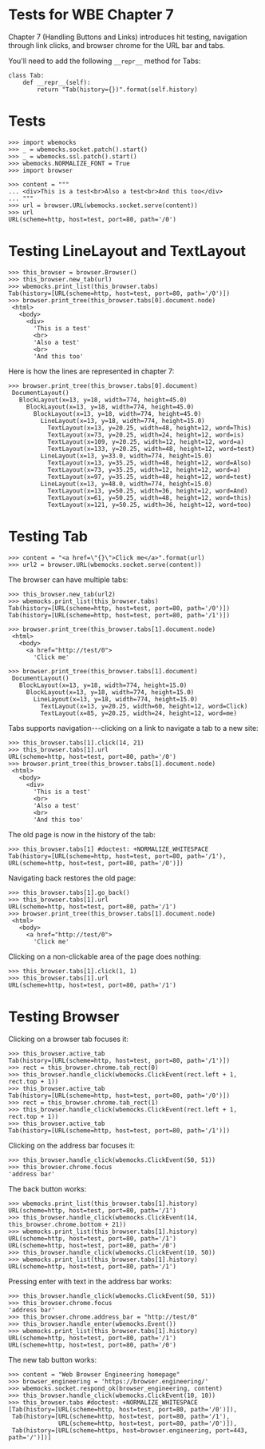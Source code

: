 Tests for WBE Chapter 7
=======================

Chapter 7 (Handling Buttons and Links) introduces hit testing, navigation
through link clicks, and browser chrome for the URL bar and tabs.

You'll need to add the following `__repr__` method for Tabs:

```
class Tab:
    def __repr__(self):
        return "Tab(history={})".format(self.history)
```

Tests
=====

    >>> import wbemocks
    >>> _ = wbemocks.socket.patch().start()
    >>> _ = wbemocks.ssl.patch().start()
    >>> wbemocks.NORMALIZE_FONT = True
    >>> import browser

    >>> content = """
    ... <div>This is a test<br>Also a test<br>And this too</div>
    ... """
    >>> url = browser.URL(wbemocks.socket.serve(content))
    >>> url
    URL(scheme=http, host=test, port=80, path='/0')

Testing LineLayout and TextLayout
=================================

    >>> this_browser = browser.Browser()
    >>> this_browser.new_tab(url)
    >>> wbemocks.print_list(this_browser.tabs)
    Tab(history=[URL(scheme=http, host=test, port=80, path='/0')])
    >>> browser.print_tree(this_browser.tabs[0].document.node)
     <html>
       <body>
         <div>
           'This is a test'
           <br>
           'Also a test'
           <br>
           'And this too'

Here is how the lines are represented in chapter 7:

    >>> browser.print_tree(this_browser.tabs[0].document)
     DocumentLayout()
       BlockLayout(x=13, y=18, width=774, height=45.0)
         BlockLayout(x=13, y=18, width=774, height=45.0)
           BlockLayout(x=13, y=18, width=774, height=45.0)
             LineLayout(x=13, y=18, width=774, height=15.0)
               TextLayout(x=13, y=20.25, width=48, height=12, word=This)
               TextLayout(x=73, y=20.25, width=24, height=12, word=is)
               TextLayout(x=109, y=20.25, width=12, height=12, word=a)
               TextLayout(x=133, y=20.25, width=48, height=12, word=test)
             LineLayout(x=13, y=33.0, width=774, height=15.0)
               TextLayout(x=13, y=35.25, width=48, height=12, word=Also)
               TextLayout(x=73, y=35.25, width=12, height=12, word=a)
               TextLayout(x=97, y=35.25, width=48, height=12, word=test)
             LineLayout(x=13, y=48.0, width=774, height=15.0)
               TextLayout(x=13, y=50.25, width=36, height=12, word=And)
               TextLayout(x=61, y=50.25, width=48, height=12, word=this)
               TextLayout(x=121, y=50.25, width=36, height=12, word=too)


Testing Tab
===========

    >>> content = "<a href=\"{}\">Click me</a>".format(url)
    >>> url2 = browser.URL(wbemocks.socket.serve(content))

The browser can have multiple tabs:

    >>> this_browser.new_tab(url2)
    >>> wbemocks.print_list(this_browser.tabs)
    Tab(history=[URL(scheme=http, host=test, port=80, path='/0')])
    Tab(history=[URL(scheme=http, host=test, port=80, path='/1')])

    >>> browser.print_tree(this_browser.tabs[1].document.node)
     <html>
       <body>
         <a href="http://test/0">
           'Click me'

    >>> browser.print_tree(this_browser.tabs[1].document)
     DocumentLayout()
       BlockLayout(x=13, y=18, width=774, height=15.0)
         BlockLayout(x=13, y=18, width=774, height=15.0)
           LineLayout(x=13, y=18, width=774, height=15.0)
             TextLayout(x=13, y=20.25, width=60, height=12, word=Click)
             TextLayout(x=85, y=20.25, width=24, height=12, word=me)

Tabs supports navigation---clicking on a link to navigate a tab to a new site:

    >>> this_browser.tabs[1].click(14, 21)
    >>> this_browser.tabs[1].url
    URL(scheme=http, host=test, port=80, path='/0')
    >>> browser.print_tree(this_browser.tabs[1].document.node)
     <html>
       <body>
         <div>
           'This is a test'
           <br>
           'Also a test'
           <br>
           'And this too'

The old page is now in the history of the tab:

    >>> this_browser.tabs[1] #doctest: +NORMALIZE_WHITESPACE
    Tab(history=[URL(scheme=http, host=test, port=80, path='/1'), URL(scheme=http, host=test, port=80, path='/0')])

Navigating back restores the old page:

    >>> this_browser.tabs[1].go_back()
    >>> this_browser.tabs[1].url
    URL(scheme=http, host=test, port=80, path='/1')
    >>> browser.print_tree(this_browser.tabs[1].document.node)
     <html>
       <body>
         <a href="http://test/0">
           'Click me'

Clicking on a non-clickable area of the page does nothing:

    >>> this_browser.tabs[1].click(1, 1)
    >>> this_browser.tabs[1].url
    URL(scheme=http, host=test, port=80, path='/1')

Testing Browser
===============

Clicking on a browser tab focuses it:

    >>> this_browser.active_tab
    Tab(history=[URL(scheme=http, host=test, port=80, path='/1')])
    >>> rect = this_browser.chrome.tab_rect(0)
    >>> this_browser.handle_click(wbemocks.ClickEvent(rect.left + 1, rect.top + 1))
    >>> this_browser.active_tab
    Tab(history=[URL(scheme=http, host=test, port=80, path='/0')])
    >>> rect = this_browser.chrome.tab_rect(1)
    >>> this_browser.handle_click(wbemocks.ClickEvent(rect.left + 1, rect.top + 1))
    >>> this_browser.active_tab
    Tab(history=[URL(scheme=http, host=test, port=80, path='/1')])

Clicking on the address bar focuses it:

    >>> this_browser.handle_click(wbemocks.ClickEvent(50, 51))
    >>> this_browser.chrome.focus
    'address bar'

The back button works:

    >>> wbemocks.print_list(this_browser.tabs[1].history)
    URL(scheme=http, host=test, port=80, path='/1')
    >>> this_browser.handle_click(wbemocks.ClickEvent(14, this_browser.chrome.bottom + 21))
    >>> wbemocks.print_list(this_browser.tabs[1].history)
    URL(scheme=http, host=test, port=80, path='/1')
    URL(scheme=http, host=test, port=80, path='/0')
    >>> this_browser.handle_click(wbemocks.ClickEvent(10, 50))
    >>> wbemocks.print_list(this_browser.tabs[1].history)
    URL(scheme=http, host=test, port=80, path='/1')

Pressing enter with text in the address bar works:

    >>> this_browser.handle_click(wbemocks.ClickEvent(50, 51))
    >>> this_browser.chrome.focus
    'address bar'
    >>> this_browser.chrome.address_bar = "http://test/0"
    >>> this_browser.handle_enter(wbemocks.Event())
    >>> wbemocks.print_list(this_browser.tabs[1].history)
    URL(scheme=http, host=test, port=80, path='/1')
    URL(scheme=http, host=test, port=80, path='/0')

The new tab button works:

    >>> content = "Web Browser Engineering homepage"
    >>> browser_engineering = 'https://browser.engineering/'
    >>> wbemocks.socket.respond_ok(browser_engineering, content)
    >>> this_browser.handle_click(wbemocks.ClickEvent(10, 10))
    >>> this_browser.tabs #doctest: +NORMALIZE_WHITESPACE
    [Tab(history=[URL(scheme=http, host=test, port=80, path='/0')]),
     Tab(history=[URL(scheme=http, host=test, port=80, path='/1'),
                  URL(scheme=http, host=test, port=80, path='/0')]),
     Tab(history=[URL(scheme=https, host=browser.engineering, port=443, path='/')])]
    
